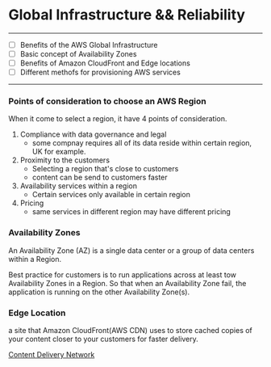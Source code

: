 # Global Infrastructure && Reliability
****
- [ ] Benefits of the AWS Global Infrastructure
- [ ] Basic concept of Availability Zones
- [ ] Benefits of Amazon CloudFront and Edge locations
- [ ] Different methofs for provisioning AWS services

****
### Points of consideration to choose an AWS Region
When it come to select a region, it have 4 points of consideration.
1. Compliance with data governance and legal 
    - some compnay requires all of its data reside within certain region, UK for example.
2. Proximity to the customers
    - Selecting a region that's close to customers
    - content can be send to customers faster
3. Availability services within a region
    - Certain services only available in certain region
4. Pricing
    - same services in different region may have different pricing

### Availability Zones

An Availability Zone (AZ) is a single data center or a group of data centers within a Region.

Best practice for customers is to run applications across at least tow Availability Zones in a Region. So that when an Availability Zone fail, the application is running on the other Availability Zone(s).

### Edge Location 
a site that Amazon CloudFront(AWS CDN) uses to store cached copies of your content closer to your customers for faster delivery.

[Content Delivery Network](/https://www.youtube.com/watch?v=Bsq5cKkS33I)